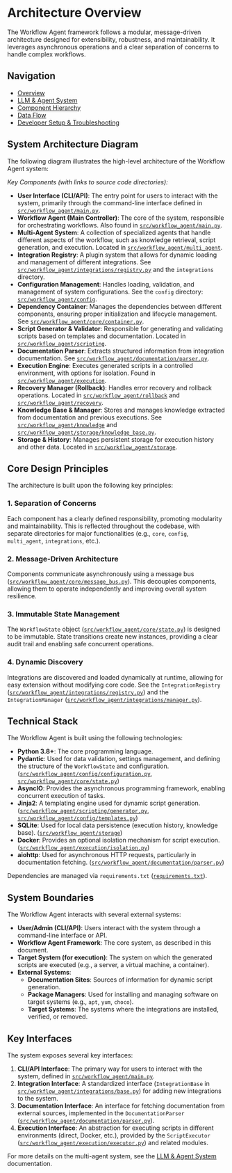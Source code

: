 

# Architecture Overview

The Workflow Agent framework follows a modular, message-driven architecture designed for extensibility, robustness, and maintainability.  It leverages asynchronous operations and a clear separation of concerns to handle complex workflows.

## Navigation

-   [Overview](README.md)
-   [LLM & Agent System](llm-agents-readme.md)
-   [Component Hierarchy](component-hierarchy-readme.md)
-   [Data Flow](data-flow-readme.md)
-   [Developer Setup & Troubleshooting](developer-readme.md)

## System Architecture Diagram

The following diagram illustrates the high-level architecture of the Workflow Agent system:


*Key Components (with links to source code directories):*

*   **User Interface (CLI/API)**:  The entry point for users to interact with the system, primarily through the command-line interface defined in [`src/workflow_agent/main.py`](https://github.com/user/repo/blob/main/src/workflow_agent/main.py).
*   **Workflow Agent (Main Controller)**:  The core of the system, responsible for orchestrating workflows.  Also found in [`src/workflow_agent/main.py`](https://github.com/user/repo/blob/main/src/workflow_agent/main.py).
*   **Multi-Agent System**:  A collection of specialized agents that handle different aspects of the workflow, such as knowledge retrieval, script generation, and execution. Located in [`src/workflow_agent/multi_agent`](https://github.com/user/repo/blob/main/src/workflow_agent/multi_agent).
*   **Integration Registry**:  A plugin system that allows for dynamic loading and management of different integrations.  See [`src/workflow_agent/integrations/registry.py`](https://github.com/user/repo/blob/main/src/workflow_agent/integrations/registry.py) and the `integrations` directory.
*   **Configuration Management**:  Handles loading, validation, and management of system configurations. See the `config` directory: [`src/workflow_agent/config`](https://github.com/user/repo/blob/main/src/workflow_agent/config).
*   **Dependency Container**:  Manages the dependencies between different components, ensuring proper initialization and lifecycle management.  See [`src/workflow_agent/core/container.py`](https://github.com/user/repo/blob/main/src/workflow_agent/core/container.py).
*   **Script Generator & Validator**:  Responsible for generating and validating scripts based on templates and documentation. Located in [`src/workflow_agent/scripting`](https://github.com/user/repo/blob/main/src/workflow_agent/scripting).
*   **Documentation Parser**:  Extracts structured information from integration documentation. See [`src/workflow_agent/documentation/parser.py`](https://github.com/user/repo/blob/main/src/workflow_agent/documentation/parser.py).
*   **Execution Engine**:  Executes generated scripts in a controlled environment, with options for isolation. Found in [`src/workflow_agent/execution`](https://github.com/user/repo/blob/main/src/workflow_agent/execution).
*   **Recovery Manager (Rollback)**:  Handles error recovery and rollback operations. Located in [`src/workflow_agent/rollback`](https://github.com/user/repo/blob/main/src/workflow_agent/rollback) and [`src/workflow_agent/recovery`](https://github.com/user/repo/blob/main/src/workflow_agent/recovery).
*   **Knowledge Base & Manager**:  Stores and manages knowledge extracted from documentation and previous executions. See [`src/workflow_agent/knowledge`](https://github.com/user/repo/blob/main/src/workflow_agent/knowledge) and [`src/workflow_agent/storage/knowledge_base.py`](https://github.com/user/repo/blob/main/src/workflow_agent/storage/knowledge_base.py).
*   **Storage & History**:  Manages persistent storage for execution history and other data.  Located in [`src/workflow_agent/storage`](https://github.com/user/repo/blob/main/src/workflow_agent/storage).

## Core Design Principles

The architecture is built upon the following key principles:

### 1. Separation of Concerns

Each component has a clearly defined responsibility, promoting modularity and maintainability. This is reflected throughout the codebase, with separate directories for major functionalities (e.g., `core`, `config`, `multi_agent`, `integrations`, etc.).

### 2. Message-Driven Architecture

Components communicate asynchronously using a message bus ([`src/workflow_agent/core/message_bus.py`](https://github.com/user/repo/blob/main/src/workflow_agent/core/message_bus.py)). This decouples components, allowing them to operate independently and improving overall system resilience.

### 3. Immutable State Management

The `WorkflowState` object ([`src/workflow_agent/core/state.py`](https://github.com/user/repo/blob/main/src/workflow_agent/core/state.py)) is designed to be immutable.  State transitions create new instances, providing a clear audit trail and enabling safe concurrent operations.

### 4. Dynamic Discovery

Integrations are discovered and loaded dynamically at runtime, allowing for easy extension without modifying core code.  See the `IntegrationRegistry` ([`src/workflow_agent/integrations/registry.py`](https://github.com/user/repo/blob/main/src/workflow_agent/integrations/registry.py)) and the `IntegrationManager` ([`src/workflow_agent/integrations/manager.py`](https://github.com/user/repo/blob/main/src/workflow_agent/integrations/manager.py)).

## Technical Stack

The Workflow Agent is built using the following technologies:

-   **Python 3.8+**: The core programming language.
-   **Pydantic**: Used for data validation, settings management, and defining the structure of the `WorkflowState` and configuration. ([`src/workflow_agent/config/configuration.py`](https://github.com/user/repo/blob/main/src/workflow_agent/config/configuration.py), [`src/workflow_agent/core/state.py`](https://github.com/user/repo/blob/main/src/workflow_agent/core/state.py))
-   **AsyncIO**:  Provides the asynchronous programming framework, enabling concurrent execution of tasks.
-   **Jinja2**:  A templating engine used for dynamic script generation. ([`src/workflow_agent/scripting/generator.py`](https://github.com/user/repo/blob/main/src/workflow_agent/scripting/generator.py), [`src/workflow_agent/config/templates.py`](https://github.com/user/repo/blob/main/src/workflow_agent/config/templates.py))
-   **SQLite**: Used for local data persistence (execution history, knowledge base). ([`src/workflow_agent/storage`](https://github.com/user/repo/blob/main/src/workflow_agent/storage))
-   **Docker**:  Provides an optional isolation mechanism for script execution. ([`src/workflow_agent/execution/isolation.py`](https://github.com/user/repo/blob/main/src/workflow_agent/execution/isolation.py))
-   **aiohttp**: Used for asynchronous HTTP requests, particularly in documentation fetching. ([`src/workflow_agent/documentation/parser.py`](https://github.com/user/repo/blob/main/src/workflow_agent/documentation/parser.py))

Dependencies are managed via `requirements.txt` ([`requirements.txt`](https://github.com/user/repo/blob/main/requirements.txt)).

## System Boundaries

The Workflow Agent interacts with several external systems:


-   **User/Admin (CLI/API)**:  Users interact with the system through a command-line interface or API.
-   **Workflow Agent Framework**:  The core system, as described in this document.
-   **Target System (for execution)**:  The system on which the generated scripts are executed (e.g., a server, a virtual machine, a container).
-   **External Systems**:
    -   **Documentation Sites**:  Sources of information for dynamic script generation.
    -   **Package Managers**:  Used for installing and managing software on target systems (e.g., `apt`, `yum`, `choco`).
    -   **Target Systems**:  The systems where the integrations are installed, verified, or removed.

## Key Interfaces

The system exposes several key interfaces:

1.  **CLI/API Interface**:  The primary way for users to interact with the system, defined in [`src/workflow_agent/main.py`](https://github.com/user/repo/blob/main/src/workflow_agent/main.py).
2.  **Integration Interface**:  A standardized interface (`IntegrationBase` in [`src/workflow_agent/integrations/base.py`](https://github.com/user/repo/blob/main/src/workflow_agent/integrations/base.py)) for adding new integrations to the system.
3.  **Documentation Interface**:  An interface for fetching documentation from external sources, implemented in the `DocumentationParser` ([`src/workflow_agent/documentation/parser.py`](https://github.com/user/repo/blob/main/src/workflow_agent/documentation/parser.py)).
4.  **Execution Interface**:  An abstraction for executing scripts in different environments (direct, Docker, etc.), provided by the `ScriptExecutor` ([`src/workflow_agent/execution/executor.py`](https://github.com/user/repo/blob/main/src/workflow_agent/execution/executor.py)) and related modules.

For more details on the multi-agent system, see the [LLM & Agent System](llm-agents-readme.md) documentation.
